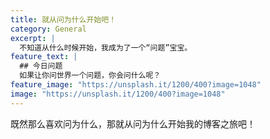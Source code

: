 ```yaml
---
title: 就从问为什么开始吧！
category: General
excerpt: |
  不知道从什么时候开始，我成为了一个“问题”宝宝。
feature_text: |
  ## 今日问题
  如果让你问世界一个问题，你会问什么呢？
feature_image: "https://unsplash.it/1200/400?image=1048"
image: "https://unsplash.it/1200/400?image=1048"
---
```


既然那么喜欢问为什么，那就从问为什么开始我的博客之旅吧！


